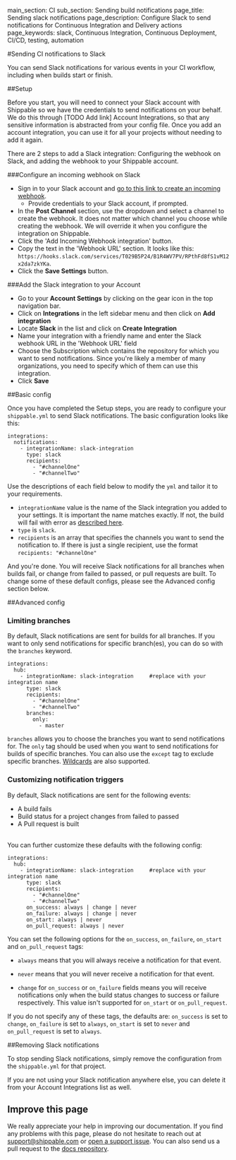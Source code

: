 main_section: CI
sub_section: Sending build notifications
page_title: Sending slack notifications
page_description: Configure Slack to send notifications for Continuous Integration and Delivery actions
page_keywords: slack, Continuous Integration, Continuous Deployment, CI/CD, testing, automation

#Sending CI notifications to Slack

You can send Slack notifications for various events in your CI workflow, including when builds start or finish.


##Setup

Before you start, you will need to connect your Slack account with Shippable so we have the credentials to send notifications on your behalf. We do this through [TODO Add link] Account Integrations, so that any sensitive information is abstracted from your config file. Once you add an account integration, you can use it for all your projects without needing to add it again.

There are 2 steps to add a Slack integration: Configuring the webhook on Slack, and adding the webhook to your Shippable account.

###Configure an incoming webhook on Slack

* <i class="ion-ios-minus-empty"> </i>Sign in to your Slack account and [go to this link to create an incoming webhook](https://my.slack.com/services/new/incoming-webhook/).
     - <i class="ion-ios-minus-empty"> </i> Provide credentials to your Slack account, if prompted.
* <i class="ion-ios-minus-empty"> </i>In the **Post Channel** section, use the dropdown and select a channel to create the webhook. It does not matter which channel you choose while creating the webhook. We will override it when you configure the integration on Shippable.
* <i class="ion-ios-minus-empty"> </i>Click the 'Add Incoming Webhook integration' button.
* <i class="ion-ios-minus-empty"> </i>Copy the text in the 'Webhook URL' section. It looks like this: `https://hooks.slack.com/services/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`.
* <i class="ion-ios-minus-empty"> </i>Click the **Save Settings** button.


###Add the Slack integration to your Account

- <i class="ion-ios-minus-empty"> </i>  Go to your **Account Settings** by clicking on the gear icon in the top navigation bar.
- <i class="ion-ios-minus-empty"> </i>  Click on **Integrations** in the left sidebar menu and then click on **Add integration**
- <i class="ion-ios-minus-empty"> </i>  Locate **Slack** in the list and click on **Create Integration**
- <i class="ion-ios-minus-empty"> </i>  Name your integration with a friendly name and enter the Slack webhook URL in the 'Webhook URL' field
- <i class="ion-ios-minus-empty"> </i>  Choose the Subscription which contains the repository for which you want to send notifications. Since you're likely a member of many organizations, you need to specify which of them can use this integration.
- <i class="ion-ios-minus-empty"> </i>  Click **Save**

##Basic config

Once you have completed the Setup steps, you are ready to configure your `shippable.yml` to send Slack notifications. The basic configuration looks like this:


```
integrations:
  notifications:
    - integrationName: slack-integration   
      type: slack
      recipients:
        - "#channelOne"
        - "#channelTwo"
```
Use the descriptions of each field below to modify the `yml` and tailor it to your requirements.

- <i class="ion-ios-minus-empty"></i>`integrationName` value is the name of the Slack integration you added to your settings. It is important the name matches exactly. If not, the build will fail with error as [described here](/ci/troubleshoot/#integration-name-specified-in-yml-does-not-match).
- <i class="ion-ios-minus-empty"></i>`type` is `slack`.
- <i class="ion-ios-minus-empty"></i>`recipients` is an array that specifies the channels you want to send the notification to. If there is just a single recipient, use the format `recipients: "#channelOne"`

And you're done. You will receive Slack notifications for all branches when builds fail, or change from failed to passed, or pull requests are built. To change some of these default configs, please see the Advanced config section below.


##Advanced config

### Limiting branches

By default, Slack notifications are sent for builds for all branches. If you want to only send notifications for specific branch(es), you can do so with the `branches` keyword.

```
integrations:                               
  hub:
    - integrationName: slack-integration     #replace with your integration name   
      type: slack  
      recipients:
        - "#channelOne"  
        - "#channelTwo"
      branches:
        only:
          - master
```

`branches` allows you to choose the branches you want to send notifications for. The `only` tag should be used when you want to send notifications for builds of specific branches. You can also use the `except` tag to exclude specific branches. [Wildcards](../../ci/advancedOptions/branches/) are also supported.


### Customizing notification triggers

By default, Slack notifications are sent for the following events:

- <i class="ion-ios-minus-empty"></i> A build fails
- <i class="ion-ios-minus-empty"></i> Build status for a project changes from failed to passed
- <i class="ion-ios-minus-empty"></i> A Pull request is built

<br>
You can further customize these defaults with the following config:

```
integrations:                               
  hub:
    - integrationName: slack-integration     #replace with your integration name   
      type: slack  
      recipients:
        - "#channelOne"  
        - "#channelTwo"
      on_success: always | change | never
      on_failure: always | change | never
      on_start: always | never
      on_pull_request: always | never

```

You can set the following options for the `on_success`, `on_failure`, `on_start` and `on_pull_request` tags:

- <i class="ion-ios-minus-empty"></i>`always` means that you will always receive a notification for that event.

- <i class="ion-ios-minus-empty"></i> `never` means that you will never receive a notification for that event.

- <i class="ion-ios-minus-empty"></i> `change` for `on_success` or `on_failure` fields means you will receive notifications only when the build status changes to success or failure respectively. This value isn't supported for `on_start` or `on_pull_request`.

If you do not specify any of these tags, the defaults are: `on_success` is set to `change`, `on_failure` is set to `always`, `on_start` is set to `never` and `on_pull_request` is set to `always`.

##Removing Slack notifications

To stop sending Slack notifications, simply remove the configuration from the `shippable.yml` for that project.

If you are not using your Slack notification anywhere else, you can delete it from your Account Integrations list as well.

## Improve this page

We really appreciate your help in improving our documentation. If you find any problems with this page, please do not hesitate to reach out at [support@shippable.com](mailto:support@shippable.com) or [open a support issue](https://www.github.com/Shippable/support/issues). You can also send us a pull request to the [docs repository](https://www.github.com/Shippable/docs).

